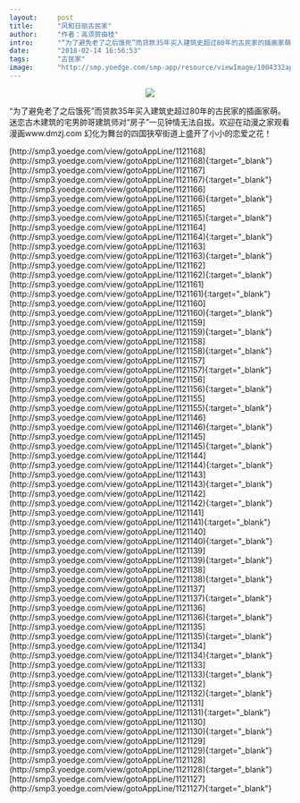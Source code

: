 ```yaml
---
layout:     post
title:      "风和日丽古民家"
author:     "作者：高须贺由枝"
intro:      "“为了避免老了之后饿死”而贷款35年买入建筑史超过80年的古民家的插画家萌。  迷恋古木建筑的宅男帥哥建筑师对“房子”一见钟情无法自拔。欢迎在动漫之家观看漫画www.dmzj.com 幻化为舞台的四国狭窄街道上盛开了小小的恋爱之花！"
date:       "2018-02-14 16:56:53"
tags:       "古民家"
image:      "http://smp.yoedge.com/smp-app/resource/viewImage/1004332appline.png"
---
```

<div style="text-align: center">
<p><img src="http://smp.yoedge.com/smp-app/resource/viewImage/1004332appline.png"/></p>
</div>
<p class="post-meta">
<span>“为了避免老了之后饿死”而贷款35年买入建筑史超过80年的古民家的插画家萌。  迷恋古木建筑的宅男帥哥建筑师对“房子”一见钟情无法自拔。欢迎在动漫之家观看漫画www.dmzj.com 幻化为舞台的四国狭窄街道上盛开了小小的恋爱之花！</span>
</p>
[http://smp3.yoedge.com/view/gotoAppLine/1121168](http://smp3.yoedge.com/view/gotoAppLine/1121168){:target="_blank"}
[http://smp3.yoedge.com/view/gotoAppLine/1121167](http://smp3.yoedge.com/view/gotoAppLine/1121167){:target="_blank"}
[http://smp3.yoedge.com/view/gotoAppLine/1121166](http://smp3.yoedge.com/view/gotoAppLine/1121166){:target="_blank"}
[http://smp3.yoedge.com/view/gotoAppLine/1121165](http://smp3.yoedge.com/view/gotoAppLine/1121165){:target="_blank"}
[http://smp3.yoedge.com/view/gotoAppLine/1121164](http://smp3.yoedge.com/view/gotoAppLine/1121164){:target="_blank"}
[http://smp3.yoedge.com/view/gotoAppLine/1121163](http://smp3.yoedge.com/view/gotoAppLine/1121163){:target="_blank"}
[http://smp3.yoedge.com/view/gotoAppLine/1121162](http://smp3.yoedge.com/view/gotoAppLine/1121162){:target="_blank"}
[http://smp3.yoedge.com/view/gotoAppLine/1121161](http://smp3.yoedge.com/view/gotoAppLine/1121161){:target="_blank"}
[http://smp3.yoedge.com/view/gotoAppLine/1121160](http://smp3.yoedge.com/view/gotoAppLine/1121160){:target="_blank"}
[http://smp3.yoedge.com/view/gotoAppLine/1121159](http://smp3.yoedge.com/view/gotoAppLine/1121159){:target="_blank"}
[http://smp3.yoedge.com/view/gotoAppLine/1121158](http://smp3.yoedge.com/view/gotoAppLine/1121158){:target="_blank"}
[http://smp3.yoedge.com/view/gotoAppLine/1121157](http://smp3.yoedge.com/view/gotoAppLine/1121157){:target="_blank"}
[http://smp3.yoedge.com/view/gotoAppLine/1121156](http://smp3.yoedge.com/view/gotoAppLine/1121156){:target="_blank"}
[http://smp3.yoedge.com/view/gotoAppLine/1121155](http://smp3.yoedge.com/view/gotoAppLine/1121155){:target="_blank"}
[http://smp3.yoedge.com/view/gotoAppLine/1121146](http://smp3.yoedge.com/view/gotoAppLine/1121146){:target="_blank"}
[http://smp3.yoedge.com/view/gotoAppLine/1121145](http://smp3.yoedge.com/view/gotoAppLine/1121145){:target="_blank"}
[http://smp3.yoedge.com/view/gotoAppLine/1121144](http://smp3.yoedge.com/view/gotoAppLine/1121144){:target="_blank"}
[http://smp3.yoedge.com/view/gotoAppLine/1121143](http://smp3.yoedge.com/view/gotoAppLine/1121143){:target="_blank"}
[http://smp3.yoedge.com/view/gotoAppLine/1121142](http://smp3.yoedge.com/view/gotoAppLine/1121142){:target="_blank"}
[http://smp3.yoedge.com/view/gotoAppLine/1121141](http://smp3.yoedge.com/view/gotoAppLine/1121141){:target="_blank"}
[http://smp3.yoedge.com/view/gotoAppLine/1121140](http://smp3.yoedge.com/view/gotoAppLine/1121140){:target="_blank"}
[http://smp3.yoedge.com/view/gotoAppLine/1121139](http://smp3.yoedge.com/view/gotoAppLine/1121139){:target="_blank"}
[http://smp3.yoedge.com/view/gotoAppLine/1121138](http://smp3.yoedge.com/view/gotoAppLine/1121138){:target="_blank"}
[http://smp3.yoedge.com/view/gotoAppLine/1121137](http://smp3.yoedge.com/view/gotoAppLine/1121137){:target="_blank"}
[http://smp3.yoedge.com/view/gotoAppLine/1121136](http://smp3.yoedge.com/view/gotoAppLine/1121136){:target="_blank"}
[http://smp3.yoedge.com/view/gotoAppLine/1121135](http://smp3.yoedge.com/view/gotoAppLine/1121135){:target="_blank"}
[http://smp3.yoedge.com/view/gotoAppLine/1121134](http://smp3.yoedge.com/view/gotoAppLine/1121134){:target="_blank"}
[http://smp3.yoedge.com/view/gotoAppLine/1121133](http://smp3.yoedge.com/view/gotoAppLine/1121133){:target="_blank"}
[http://smp3.yoedge.com/view/gotoAppLine/1121132](http://smp3.yoedge.com/view/gotoAppLine/1121132){:target="_blank"}
[http://smp3.yoedge.com/view/gotoAppLine/1121131](http://smp3.yoedge.com/view/gotoAppLine/1121131){:target="_blank"}
[http://smp3.yoedge.com/view/gotoAppLine/1121130](http://smp3.yoedge.com/view/gotoAppLine/1121130){:target="_blank"}
[http://smp3.yoedge.com/view/gotoAppLine/1121129](http://smp3.yoedge.com/view/gotoAppLine/1121129){:target="_blank"}
[http://smp3.yoedge.com/view/gotoAppLine/1121128](http://smp3.yoedge.com/view/gotoAppLine/1121128){:target="_blank"}
[http://smp3.yoedge.com/view/gotoAppLine/1121127](http://smp3.yoedge.com/view/gotoAppLine/1121127){:target="_blank"}


